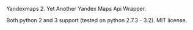 Yandexmaps 2. Yet Another Yandex Maps Api Wrapper.

Both python 2 and 3 support (tested on python 2.7.3 - 3.2).
MIT license.
